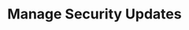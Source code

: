 ---
sidebar_position: 1
title: "Manage Security Updates"
sidebar_label: "Manage Security Updates"
description: "Coordinate security patching in Debian systems - manage update schedules, prioritize security fixes, control update deployment, and maintain system security currency."
keywords:
  - "debian security updates"
  - "security patching"
  - "update management"
  - "security fixes"
  - "patch deployment"
tags:
  - debian
  - security-updates
  - security-patching
  - update-management
  - patch-management
slug: /linux/debian/security/security-updates/manage-security-updates
---